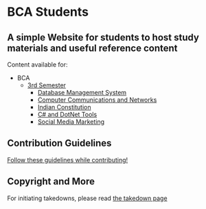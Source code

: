 # BCA Students

## A simple Website for students to host study materials and useful reference content

Content available for:
- BCA
    - [3rd Semester](NEP2020/2024/BCA/3rdsem/index.md)
        - [Database Management System](NEP2020/2024/BCA/3rdsem/dbms/index.md)
        - [Computer Communications and Networks](NEP2020/2024/BCA/3rdsem/ccn/index.md)
        - [Indian Constitution](NEP2020/2024/BCA/3rdsem/ic/index.md)
        - [C# and DotNet Tools](NEP2020/2024/BCA/3rdsem/cs/index.md)
        - [Social Media Marketing](NEP2020/2024/BCA/3rdsem/smm/index.md)

## Contribution Guidelines
[Follow these guidelines while contributing!](.github/CONTRIBUTING.md)

## Copyright and More
For initiating takedowns, please read [the takedown page](takedown.md)
